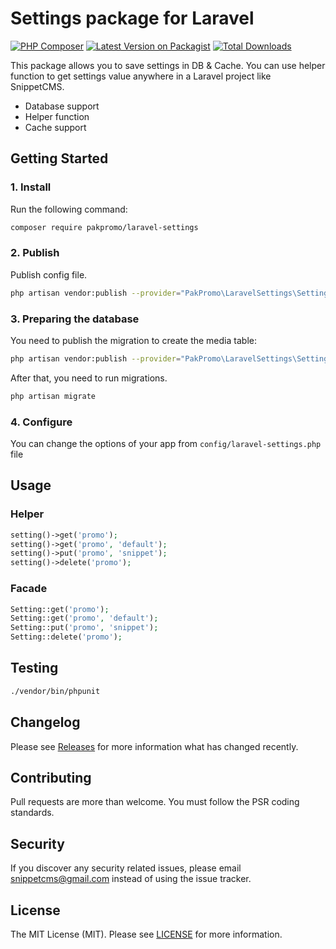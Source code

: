 # Settings package for Laravel

[![PHP Composer](https://github.com/Pak-Promo/laravel-settings/actions/workflows/php.yml/badge.svg)](https://github.com/Pak-Promo/laravel-settings/actions/workflows/php.yml)
[![Latest Version on Packagist](https://img.shields.io/packagist/v/pakpromo/laravel-settings.svg?style=flat-square)](https://packagist.org/packages/pakpromo/laravel-settings)
[![Total Downloads](https://img.shields.io/packagist/dt/pakpromo/laravel-settings.svg?style=flat-square)](https://packagist.org/packages/pakpromo/laravel-settings)

This package allows you to save settings in DB & Cache. You can use helper function to get settings value anywhere in a Laravel project like SnippetCMS.

* Database support
* Helper function
* Cache support

## Getting Started

### 1. Install

Run the following command:

```bash
composer require pakpromo/laravel-settings
```

### 2. Publish

Publish config file.

```bash
php artisan vendor:publish --provider="PakPromo\LaravelSettings\SettingsServiceProvider" --tag=settings-config
```

### 3. Preparing the database

You need to publish the migration to create the media table:

```bash
php artisan vendor:publish --provider="PakPromo\LaravelSettings\SettingsServiceProvider" --tag=settings-migration
```

After that, you need to run migrations.

```bash
php artisan migrate
```

### 4. Configure

You can change the options of your app from `config/laravel-settings.php` file

## Usage

### Helper

```php
setting()->get('promo');
setting()->get('promo', 'default');
setting()->put('promo', 'snippet');
setting()->delete('promo');
```

### Facade

```php
Setting::get('promo');
Setting::get('promo', 'default');
Setting::put('promo', 'snippet');
Setting::delete('promo');
```

## Testing

```bash
./vendor/bin/phpunit
```

## Changelog

Please see [Releases](../../releases) for more information what has changed recently.

## Contributing

Pull requests are more than welcome. You must follow the PSR coding standards.

## Security

If you discover any security related issues, please email snippetcms@gmail.com instead of using the issue tracker.

## License

The MIT License (MIT). Please see [LICENSE](LICENSE.md) for more information.
